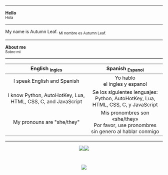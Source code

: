 <hr/>
<strong>Hello</strong><br/><sub>Hola</sub><br/>
<hr/>
My name is Autumn Leaf. <sub>Mi nombre es Autumn Leaf.</sub><br/>
<hr/>
<strong>About me</strong><br/><sub>Sobre mi</sub><br/>
<hr/>
<table>
  <thead>
    <tr>
      <th align="center">English <sub>Ingles</sub></th>
      <th align="center">Spanish <sub>Espanol</sub></th>
    </tr>
  </thead>
  <tbody>
    <tr>
      <td align="center">I speak English and Spanish</td>
      <td align="center">Yo hablo<br/>el ingles y espanol</td>
    </tr>
    <tr>
      <td align="center">I know Python, AutoHotKey, Lua, HTML, CSS, C, and JavaScript</td>
      <td align="center">Se los siguientes lenguajes:<br/>Python, AutoHotKey, Lua, HTML, CSS, C, y JavaScript</td>
    </tr>
    <tr>
      <td align="center">My pronouns are "she/they"</td>
      <td align="center">Mis pronombres son «she/they»<br/>Por favor, use pronombres sin genero al hablar conmigo</td>
    </tr>
  </tbody>
</table>
<hr/>
<p align="center"><a href="https://distrowatch.com"><img src="https://transistorcafe.net/~voltbun/buttons/xenia.gif" /></a><a href="https://cataas.com/cat/says/mrow"><img src="https://cyber.dabamos.de/88x31/fursona.gif" /></a></p><br/>
<p align="center"><a href="https://github.com/kurulen"><img src="https://www.jwz.org/compass2.gif" /></a></p>
